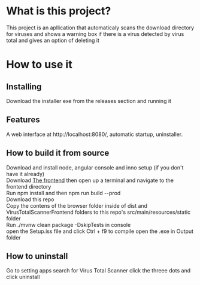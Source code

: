 # What is this project?
This project is an apllication that automaticaly scans the download directory for viruses and shows a warning box if there is a virus detected by virus total and gives an option of deleting it
# How to use it
## Installing
Download the installer exe from the releases section and running it
## Features
A web interface at http://localhost:8080/, automatic startup, uninstaller.
## How to build it from source
Download and install node, angular console and inno setup (if you don't have it already)\
Download [The frontend](https://github.com/R0PKE123/VirusTotalScannerFrontend) then open up a terminal and navigate to the frontend directory \
Run npm install and then npm run build --prod\
Download this repo\
Copy the contens of the browser folder inside of dist and VirusTotalScannerFrontend folders to this repo's src/main/resources/static folder \
Run ./mvnw clean package -DskipTests in console \
open the Setup.iss file and click Ctrl + f9 to compile open the .exe in Output folder
## How to uninstall
Go to setting apps search for Virus Total Scanner click the threee dots and click uninstall
